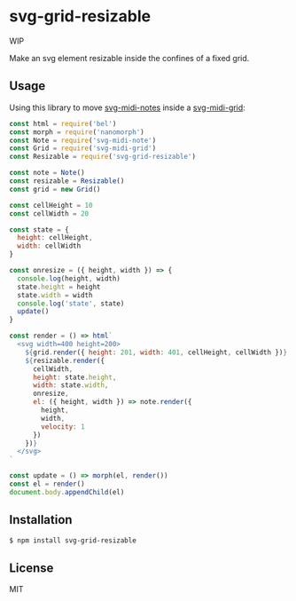 
# svg-grid-resizable

WIP

Make an svg element resizable inside the confines of a fixed grid.

## Usage

Using this library to move [svg-midi-notes](https://github.com/juliangruber/svg-midi-note) inside a [svg-midi-grid](https://github.com/juliangruber/svg-midi-grid):

```js
const html = require('bel')
const morph = require('nanomorph')
const Note = require('svg-midi-note')
const Grid = require('svg-midi-grid')
const Resizable = require('svg-grid-resizable')

const note = Note()
const resizable = Resizable()
const grid = new Grid()

const cellHeight = 10
const cellWidth = 20

const state = {
  height: cellHeight,
  width: cellWidth
}

const onresize = ({ height, width }) => {
  console.log(height, width)
  state.height = height
  state.width = width
  console.log('state', state)
  update()
}

const render = () => html`
  <svg width=400 height=200>
    ${grid.render({ height: 201, width: 401, cellHeight, cellWidth })}
    ${resizable.render({
      cellWidth,
      height: state.height,
      width: state.width,
      onresize,
      el: ({ height, width }) => note.render({
        height,
        width,
        velocity: 1
      })
    })}
  </svg>
`

const update = () => morph(el, render())
const el = render()
document.body.appendChild(el)
```

## Installation

```bash
$ npm install svg-grid-resizable
```

## License

MIT
